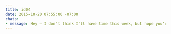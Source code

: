 ```yaml
---
title: id04
date: 2015-10-20 07:55:00 -07:00
chats:
- message: Hey – I don't think I'll have time this week, but hope you're well.
---
```



